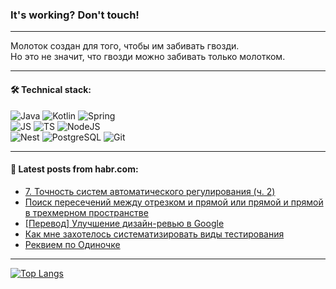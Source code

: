### It's working? Don't touch!

---
Молоток создан для того, чтобы им забивать гвозди. <br>
Но это не значит, что гвозди можно забивать только молотком.

---

#### 🛠️ Technical stack:

![Java](https://img.shields.io/badge/Java-informational?logo=Oracle&style=flat&logoColor=white&color=FF4500)
![Kotlin](https://img.shields.io/badge/Kotlin-informational?logo=Kotlin&style=flat&logoColor=white&color=774D97)
![Spring](https://img.shields.io/badge/SpringBoot-informational?logo=SpringBoot&style=flat&logoColor=white&color=6DB33F) <br>
![JS](https://img.shields.io/badge/JS-informational?logo=javaScript&style=flat&logoColor=black&color=F7Df1E)
![TS](https://img.shields.io/badge/TypeScript-informational?logo=typeScript&style=flat&logoColor=black&color=0667A8)
![NodeJS](https://img.shields.io/badge/NodeJS-informational?logo=node.js&style=flat&logoColor=white&color=70A760) <br>
![Nest](https://img.shields.io/badge/NestJS-informational?logo=NestJS&style=flat&logoColor=white&color=E0234E)
![PostgreSQL](https://img.shields.io/badge/PostgreSQL-informational?logo=PostgreSQL&style=flat&logoColor=white&color=DAA520)
![Git](https://img.shields.io/badge/Git-informational?logo=git&style=flat&logoColor=white&color=778899)

___

#### 💬 Latest posts from habr.com:

<!-- BLOG-POST-LIST:START -->
- [7. Точность систем автоматического регулирования &lpar;ч. 2&rpar;](https://habr.com/ru/articles/744212/?utm_source=habrahabr&utm_medium=rss&utm_campaign=744212)
- [Поиск пересечений между отрезком и прямой или прямой и прямой в трехмерном пространстве](https://habr.com/ru/articles/770610/?utm_source=habrahabr&utm_medium=rss&utm_campaign=770610)
- [[Перевод] Улучшение дизайн-ревью в Google](https://habr.com/ru/articles/770544/?utm_source=habrahabr&utm_medium=rss&utm_campaign=770544)
- [Как мне захотелось систематизировать виды тестирования](https://habr.com/ru/articles/770600/?utm_source=habrahabr&utm_medium=rss&utm_campaign=770600)
- [Реквием по Одиночке](https://habr.com/ru/articles/770592/?utm_source=habrahabr&utm_medium=rss&utm_campaign=770592)
<!-- BLOG-POST-LIST:END -->

---
[![Top Langs](https://github-readme-stats-git-master-advtsetting-gmailcom.vercel.app/api/top-langs/?username=zloylis&langs_count=10&hide_title=false&title_color=e6edf3&size_weight=0.5&count_weight=0.5&layout=compact&hide_border=true&theme=dracula)](https://github.com/zloylis)

<!-- ![GitHub stats](https://github-readme-stats-git-master-advtsetting-gmailcom.vercel.app/api?username=zloylis&show_icons=true&hide_border=true&theme=dracula&hide_title=true&include_all_commits=true&count_private=true&hide=contribs&hide_rank=true) -->
